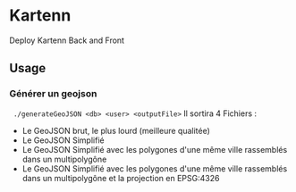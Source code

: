 # Kartenn
Deploy Kartenn Back and Front

## Usage

### Générer un geojson
``` ./generateGeoJSON <db> <user> <outputFile>```
Il sortira 4 Fichiers : 
- Le GeoJSON brut, le plus lourd (meilleure qualitée)
- Le GeoJSON Simplifié
- Le GeoJSON Simplifié avec les polygones d'une même ville rassemblés dans un multipolygône
- Le GeoJSON Simplifié avec les polygones d'une même ville rassemblés dans un multipolygône et la projection en EPSG:4326